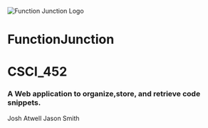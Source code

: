![Function Junction Logo](/public/img/fj.ico=100px)
# FunctionJunction
# CSCI_452

### A Web application to organize,store, and retrieve code snippets.

Josh Atwell
Jason Smith
